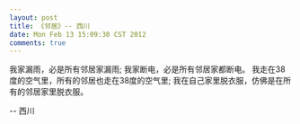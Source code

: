 ```yaml
---
layout: post
title: 《邻居》-- 西川
date: Mon Feb 13 15:09:30 CST 2012
comments: true
---
```


我家漏雨，必是所有邻居家漏雨;
我家断电，必是所有邻居家都断电。
我走在38度的空气里，所有的邻居也走在38度的空气里;
我在自己家里脱衣服，仿佛是在所有的邻居家里脱衣服。


-- 西川


<!-- more -->
